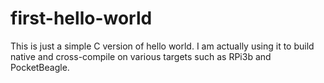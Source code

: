 # first-hello-world

This is just a simple C version of hello world.
I am actually using it to build native and cross-compile on various targets such as RPi3b and PocketBeagle.
